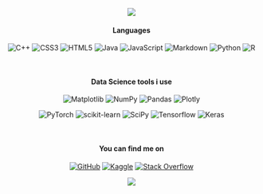 <p align="center">
  <img src="https://capsule-render.vercel.app/api?type=waving&height=100&color=timeGradient&text=Hello%20there!&fontSize=30&fontAlignY=35&reversal=false&section=header&desc=I'm%20an%20engineer%20in%20a%20neuroscience%20lab&fontColor=141414"/>
</p>

<div align="center">
<h4>Languages</h4> 
  
![C++](https://img.shields.io/badge/c++-%2300599C.svg?style=for-the-badge&logo=c%2B%2B&logoColor=white&style=plastic)
![CSS3](https://img.shields.io/badge/css3-%231572B6.svg?style=for-the-badge&logo=css3&logoColor=white&style=plastic)
![HTML5](https://img.shields.io/badge/html5-%23E34F26.svg?style=for-the-badge&logo=html5&logoColor=white&style=plastic)
![Java](https://img.shields.io/badge/java-%23ED8B00.svg?style=for-the-badge&logo=openjdk&logoColor=white&style=plastic)
![JavaScript](https://img.shields.io/badge/javascript-%23323330.svg?style=for-the-badge&logo=javascript&logoColor=%23F7DF1E&style=plastic)
![Markdown](https://img.shields.io/badge/markdown-%23000000.svg?style=for-the-badge&logo=markdown&logoColor=white&style=plastic)
![Python](https://img.shields.io/badge/python-3670A0?style=for-the-badge&logo=python&logoColor=ffdd54&style=plastic)
![R](https://img.shields.io/badge/r-%23276DC3.svg?style=for-the-badge&logo=r&logoColor=white&style=plastic)

</div>

<br>

<div align="center">
<h4>Data Science tools i use</h4> 
  
![Matplotlib](https://img.shields.io/badge/Matplotlib-%23ffffff.svg?style=for-the-badge&logo=Matplotlib&logoColor=black&style=plastic)
![NumPy](https://img.shields.io/badge/numpy-%23013243.svg?style=for-the-badge&logo=numpy&logoColor=white&style=plastic)
![Pandas](https://img.shields.io/badge/pandas-%23150458.svg?style=for-the-badge&logo=pandas&logoColor=white&style=plastic)
![Plotly](https://img.shields.io/badge/Plotly-%233F4F75.svg?style=for-the-badge&logo=plotly&logoColor=white&style=plastic)

</div>

<div align="center">

![PyTorch](https://img.shields.io/badge/PyTorch-%23EE4C2C.svg?style=for-the-badge&logo=PyTorch&logoColor=white&style=plastic)
![scikit-learn](https://img.shields.io/badge/scikit--learn-%23F7931E.svg?style=for-the-badge&logo=scikit-learn&logoColor=white&style=plastic)
![SciPy](https://img.shields.io/badge/SciPy-%230C55A5.svg?style=for-the-badge&logo=scipy&logoColor=%white&style=plastic)
![Tensorflow](https://img.shields.io/badge/TensorFlow-FF6F00?style=for-the-badge&logo=tensorflow&logoColor=white&style=plastic)
![Keras](https://img.shields.io/badge/Keras-%23D00000.svg?style=for-the-badge&logo=Keras&logoColor=white&style=plastic) 
  
</div>

<br>

<div align="center">
<h4>You can find me on</h4> 

[![GitHub](https://img.shields.io/badge/github-%23121011.svg?style=for-the-badge&logo=github&logoColor=white&style=plastic)](https://github.com/LSeu-Open)
[![Kaggle](https://img.shields.io/badge/Kaggle-20BEFF?style=for-the-badge&logo=Kaggle&logoColor=white&style=plastic)](https://www.kaggle.com/lucas9475)
[![Stack Overflow](https://img.shields.io/badge/-Stackoverflow-FE7A16?style=for-the-badge&logo=stack-overflow&logoColor=white&style=plastic)](https://stackoverflow.com/users/17561930/lseu)


<div/>


<p align="center">
  <img src="https://capsule-render.vercel.app/api?type=waving&height=100&color=timeGradient&fontSize=30&fontAlignY=35&reversal=false&section=footer"/>
</p>


